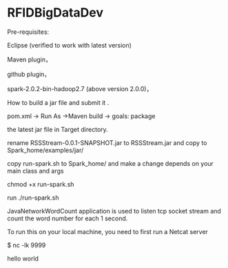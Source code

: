 # RFIDBigDataDev 


Pre-requisites:

Eclipse  (verified to work with latest version)

Maven plugin，

github plugin，

spark-2.0.2-bin-hadoop2.7 (above version 2.0.0)，

How to build a jar file and submit it .

pom.xml -> Run As ->Maven build -> goals: package

the latest jar file in Target directory.

rename RSSStream-0.0.1-SNAPSHOT.jar to RSSStream.jar and copy to Spark_home/examples/jar/

copy run-spark.sh to Spark_home/  and make a change depends on your main class and args 

chmod +x run-spark.sh 

run ./run-spark.sh

JavaNetworkWordCount application is used to listen tcp socket stream and count the word number for each 1 second. 
  
To run this on your local machine, you need to first run a Netcat server

$ nc -lk 9999

  hello world
  
